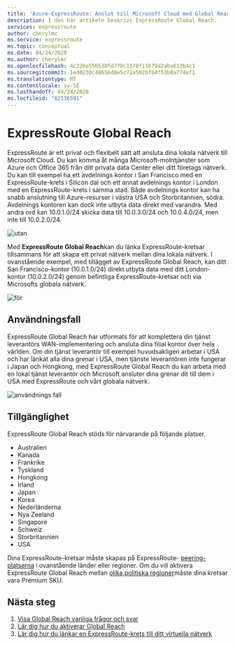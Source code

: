```yaml
---
title: 'Azure-ExpressRoute: Anslut till Microsoft Cloud med Global Reach'
description: I den här artikeln beskrivs ExpressRoute Global Reach.
services: expressroute
author: cherylmc
ms.service: expressroute
ms.topic: conceptual
ms.date: 04/24/2020
ms.author: cherylmc
ms.openlocfilehash: 4c326a556530fd778c1178f11b79d2aba613b4c1
ms.sourcegitcommit: 1ed0230c48656d0e5c72a502bfb4f53b8a774ef1
ms.translationtype: MT
ms.contentlocale: sv-SE
ms.lasthandoff: 04/24/2020
ms.locfileid: "82136591"
---
```

# <a name="expressroute-global-reach"></a>ExpressRoute Global Reach
ExpressRoute är ett privat och flexibelt sätt att ansluta dina lokala nätverk till Microsoft Cloud. Du kan komma åt många Microsoft-molntjänster som Azure och Office 365 från ditt privata data Center eller ditt företags nätverk. Du kan till exempel ha ett avdelnings kontor i San Francisco med en ExpressRoute-krets i Silicon dal och ett annat avdelnings kontor i London med en ExpressRoute-krets i samma stad. Både avdelnings kontor kan ha snabb anslutning till Azure-resurser i västra USA och Storbritannien, södra. Avdelnings kontoren kan dock inte utbyta data direkt med varandra. Med andra ord kan 10.0.1.0/24 skicka data till 10.0.3.0/24 och 10.0.4.0/24, men inte till 10.0.2.0/24.

![utan][1]

Med **ExpressRoute Global Reach**kan du länka ExpressRoute-kretsar tillsammans för att skapa ett privat nätverk mellan dina lokala nätverk. I ovanstående exempel, med tillägget av ExpressRoute Global Reach, kan ditt San Francisco-kontor (10.0.1.0/24) direkt utbyta data med ditt London-kontor (10.0.2.0/24) genom befintliga ExpressRoute-kretsar och via Microsofts globala nätverk. 

![för][2]

## <a name="use-case"></a>Användningsfall
ExpressRoute Global Reach har utformats för att komplettera din tjänst leverantörs WAN-implementering och ansluta dina filial kontor över hela världen. Om din tjänst leverantör till exempel huvudsakligen arbetar i USA och har länkat alla dina grenar i USA, men tjänste leverantören inte fungerar i Japan och Hongkong, med ExpressRoute Global Reach du kan arbeta med en lokal tjänst leverantör och Microsoft ansluter dina grenar dit till dem i USA med ExpressRoute och vårt globala nätverk.

![användnings fall][3]

## <a name="availability"></a>Tillgänglighet 
ExpressRoute Global Reach stöds för närvarande på följande platser.

* Australien
* Kanada
* Frankrike
* Tyskland
* Hongkong
* Irland
* Japan
* Korea
* Nederländerna
* Nya Zeeland
* Singapore
* Schweiz
* Storbritannien
* USA

Dina ExpressRoute-kretsar måste skapas på ExpressRoute- [peering-platserna](expressroute-locations.md) i ovanstående länder eller regioner. Om du vill aktivera ExpressRoute Global Reach mellan [olika politiska regioner](expressroute-locations.md)måste dina kretsar vara Premium SKU.

## <a name="next-steps"></a>Nästa steg
1. [Visa Global Reach vanliga frågor och svar](expressroute-faqs.md#globalreach)
2. [Lär dig hur du aktiverar Global Reach](expressroute-howto-set-global-reach.md)
3. [Lär dig hur du länkar en ExpressRoute-krets till ditt virtuella nätverk](expressroute-howto-linkvnet-arm.md)


<!--Image References-->
[1]: ./media/expressroute-global-reach/1.png "diagram utan global räckvidd"
[2]: ./media/expressroute-global-reach/2.png "diagram med global räckvidd"
[3]: ./media/expressroute-global-reach/3.png "användnings fall för global räckvidd"
